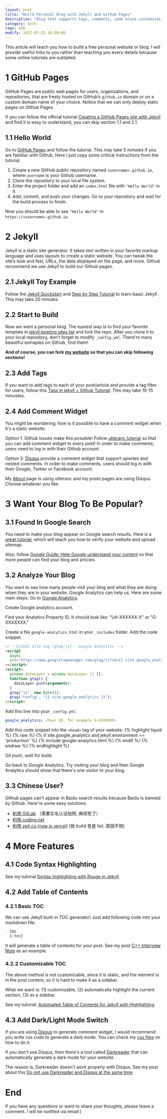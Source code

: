 ```yaml
---
layout: post
title: "Build Personal Blog with Jekyll and Github Pages"
description: "Blog that supports tags, comments, code block customization, table of contents sidebar that automatically highlight current section, etc."
category: tech
tags: web
modify: 2022-07-25 18:09:00
---
```


This article will teach you how to build a free personal website or blog. I will provide useful links to you rather than teaching you every details because some online tutorials are outdated.

# 1 GitHub Pages

GitHub Pages are public web pages for users, organizations, and repositories, that are freely hosted on GitHub’s `github.io` domain or on a custom domain name of your choice. Notice that we can only deploy static pages on Github Pages.

If you can follow the official tutorial [Creating a GitHub Pages site with Jekyll](https://docs.github.com/en/pages/setting-up-a-github-pages-site-with-jekyll/creating-a-github-pages-site-with-jekyll) and find it is easy to understand, you can skip section 1.1 and 2.1.

## 1.1 Hello World

Go to [GitHub Pages](https://docs.github.com/en/pages/getting-started-with-github-pages/creating-a-github-pages-site) and follow the tutorial. This may take 5 minutes if you are familiar with Github. Here I just copy some critical instructions from the tutorial.

1. Create a new GitHub public repository named `<username>.github.io`, where `username` is your Github username.
2. Clone the repository to your local file system.
3. Enter the project folder and add an `index.html` file with `"Hello World"` in it.
4. Add, commit, and push your changes. Go to your repository and wait for the build process to finish.

Now you should be able to see `"Hello World"` in `https://<username>.github.io`.

# 2 Jekyll

Jekyll is a static site generator. It takes text written in your favorite markup language and uses layouts to create a static website. You can tweak the site’s look and feel, URLs, the data displayed on the page, and more. Github recommend we use Jekyll to build our Github pages.

## 2.1 Jekyll Toy Example

Follow the [Jekyll Quickstart](https://jekyllrb.com/docs/) and [Step by Step Tutorial](https://jekyllrb.com/docs/step-by-step/01-setup/) to learn basic Jekyll. This may take 20 minutes.

## 2.2 Start to Build

Now we want a personal blog. The easiest way is to find your favorite template in [jekyll existing sites list](https://github.com/jekyll/jekyll/wiki/sites) and fork the repo. After you clone it to your local repository, don't forget to modify `_config.yml`. There're many beautiful exmaples on Github, find them! 

**And of course, you can fork [my website](https://github.com/epigone707/epigone707.github.io) so that you can skip following sections!**

## 2.3 Add Tags

If you want to add tags to each of your post/article and provide a tag filter for users, follow this [Tags in jekyll + Github Tutorial](https://longqian.me/2017/02/09/github-jekyll-tag/). This may take 10-15 minustes.

## 2.4 Add Comment Widget

You might be wondering, how is it possible to have a comment widget when it's a static website.

Option 1: Github Issues make this possible! Follow [utteranc tutorial](https://utteranc.es/) so that you can add comment widget to every post! In order to make comments, users need to log in with their Github account.

Option 2: [Disqus](https://disqus.com/) provide a comment widget that support upvotes and nested comments. In order to make comments, users should log in with their Google, Twitter or Facebook account.

My [About](https://epigone707.github.io/about/) page is using utteranc and my posts pages are using Disqus. Choose whatever you like.

# 3 Want Your Blog To Be Popular?

## 3.1 Found In Google Search

You need to make your blog appear on Google search results. Here is a [great tutorial](https://victor2code.github.io/blog/2019/07/04/jekyll-github-pages-appear-on-Google.html), which will teach you how to verify your website and upload sitemap.

Also, follow [Google Guide: Help Google understand your content](https://developers.google.com/search/docs/beginner/seo-starter-guide?hl=en#understand_your_content) so that more people can find your blog and articles.

## 3.2 Analyze Your Blog

You want to see how many people visit your blog and what they are doing when they are in your website. Google Analytics can help us. Here are some main steps:
Go to [Google Analytics](https://marketingplatform.google.com/about/analytics/).

Create Google analytics account.

Find your Analytics Property ID. It should look like: “UA-XXXXXX-X” or "G-XXXXXXX."

Create a file `google-analytics.html` in your `_includes` folder. Add the code snippet:

```html
<!-- Global site tag (gtag.js) - Google Analytics -->
<script
  async
  src="https://www.googletagmanager.com/gtag/js?id={{ site.google_analytics }}"
></script>
<script>
  window.dataLayer = window.dataLayer || [];
  function gtag() {
    dataLayer.push(arguments);
  }
  gtag("js", new Date());
  gtag("config", "{{ site.google_analytics }}");
</script>
```

Add this line into your `_config.yml`:

```yaml
google_analytics: <Your ID, for example G-XXXXXXX>
```

Add this code snippet into the `<head>` tag of your website.
{% highlight liquid %}
{% raw %}
{% if site.google_analytics and jekyll.environment == 'production' %}
{% include google-analytics.html %}
{% endif %}
{% endraw %}
{% endhighlight %}

Git push, wait for build.

Go back to Google Analytics. Try visiting your blog and then Google Analytics should show that there's one visitor to your blog.

## 3.3 Chinese User?

Github pages can't appear in Baidu search results because Baidu is banned by Github. Here're some easy solutions.

- [利用 GitLab](https://geekplayers.com/migrate-from-github-pages-to-gitlab-pages.html) （需要实名认证拍照, 麻烦死了）
- [利用 coding.net](https://www.atjiang.com/coding.net-pages-as-github-pages-mirror-for-baidu/)
- [利用 zeit.co (now is vercel)](https://vercel.com/) (我 build 老是 fail, 原因不明)

# 4 More Features

## 4.1 Code Syntax Highlighting

See my tutorial [Syntax highlighting with Rouge in Jekyll](/tech/2022/12/17/tech.html).

## 4.2 Add Table of Contents

### 4.2.1 Basic TOC

We can use Jekyll built-in TOC generator! Just add following code into your markdown file:

```markdown
- TOC
  {:toc}
```

It will generate a table of contents for your post. See my post [C++ Interview Note](/tech/2022/12/18/tech.html) as an example.

### 4.2.2 Customizable TOC

The above method is not customizable, since it is static, and the element is in the post content, so it is hard to make it as a sidebar.

What we want is: (1) customizable, (2) automatically highlight the current section, (3) as a sidebar.

See my tutorial: [Automated Table of Contents for Jekyll with Highlighting](/tech/2023/07/15/toc.html).

## 4.3 Add Dark/Light Mode Switch

If you are using [Disqus](https://disqus.com/) to generate comment widget, I would recommend you write css code to generate a dark mode. You can check my [css files](https://github.com/epigone707/epigone707.github.io/blob/master/css/main.scss#L24) on how to do it.

If you don't use Disqus, then there's a tool called [Darkreader](https://github.com/darkreader/darkreader) that can automatically generate a dark mode for your website. 

The reason is, Darkreader doesn't work properly with Disqus. See my post about this [Do not use Darkreader and Disqus at the same time](https://epigone707.github.io/tech/2022/12/21/darkreader.html#intro)

# End
If you have any questions or want to share your thoughts, please leave a comment. I will be notified via email:)

